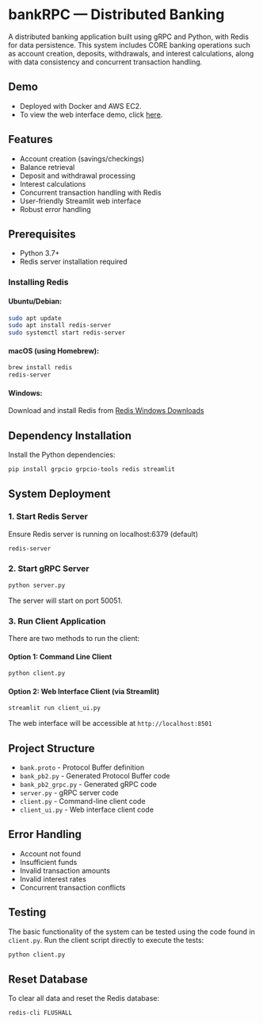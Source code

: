 # bankRPC — Distributed Banking

A distributed banking application built using gRPC and Python, with Redis for data persistence. This system includes CORE banking operations such as account creation, deposits, withdrawals, and interest calculations, along with data consistency and concurrent transaction handling.

## Demo

- Deployed with Docker and AWS EC2.
- To view the web interface demo, click [here](http://ec2-3-144-116-12.us-east-2.compute.amazonaws.com:8501/).

## Features

- Account creation (savings/checkings)
- Balance retrieval
- Deposit and withdrawal processing
- Interest calculations
- Concurrent transaction handling with Redis
- User-friendly Streamlit web interface
- Robust error handling

## Prerequisites

- Python 3.7+
- Redis server installation required

### Installing Redis

#### Ubuntu/Debian:

```bash
sudo apt update
sudo apt install redis-server
sudo systemctl start redis-server
```

#### macOS (using Homebrew):

```bash
brew install redis
redis-server
```

#### Windows:

Download and install Redis from [Redis Windows Downloads](https://github.com/microsoftarchive/redis/releases)

## Dependency Installation

Install the Python dependencies:

```bash
pip install grpcio grpcio-tools redis streamlit
```

## System Deployment

### 1. Start Redis Server

Ensure Redis server is running on localhost:6379 (default)

```bash
redis-server
```

### 2. Start gRPC Server

```bash
python server.py
```

The server will start on port 50051.

### 3. Run Client Application

There are two methods to run the client:

#### Option 1: Command Line Client

```bash
python client.py
```

#### Option 2: Web Interface Client (via Streamlit)

```bash
streamlit run client_ui.py
```

The web interface will be accessible at `http://localhost:8501`

## Project Structure

- `bank.proto` - Protocol Buffer definition
- `bank_pb2.py` - Generated Protocol Buffer code
- `bank_pb2_grpc.py` - Generated gRPC code
- `server.py` - gRPC server code
- `client.py` - Command-line client code
- `client_ui.py` - Web interface client code

## Error Handling

- Account not found
- Insufficient funds
- Invalid transaction amounts
- Invalid interest rates
- Concurrent transaction conflicts

## Testing

The basic functionality of the system can be tested using the code found in `client.py`. Run the client script directly to execute the tests:

```bash
python client.py
```

## Reset Database

To clear all data and reset the Redis database:

```bash
redis-cli FLUSHALL
```
